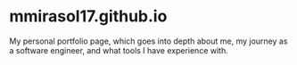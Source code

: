 # mmirasol17.github.io
My personal portfolio page, which goes into depth about me, my journey as a software engineer, and what tools I have experience with.
